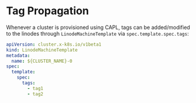 # Tag Propagation


Whenever a cluster is provisioned using CAPL, tags can be added/modified to the linodes through `LinodeMachineTemplate` via `spec.template.spec.tags`:
```yaml
apiVersion: cluster.x-k8s.io/v1beta1
kind: LinodeMachineTemplate
metadata:
  name: ${CLUSTER_NAME}-0
spec:
  template:
    spec:
      tags:
        - tag1
        - tag2
```
